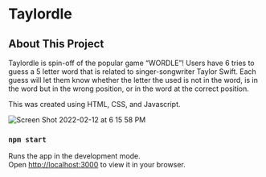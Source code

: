 # Taylordle


## About This Project
Taylordle is spin-off of the popular game “WORDLE”! Users have 6 tries to guess a 5 letter word that is related to singer-songwriter Taylor Swift. Each guess will let them know whether the letter the used is not in the word, is in the word but in the wrong position, or in the word at the correct position. 

This was created using HTML, CSS, and Javascript.

![Screen Shot 2022-02-12 at 6 15 58 PM](https://user-images.githubusercontent.com/90123164/153735390-65eb842b-4e3f-469a-a83b-399687e879e8.png)


### `npm start`

Runs the app in the development mode.\
Open [http://localhost:3000](http://localhost:3000) to view it in your browser.
